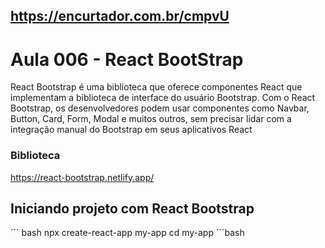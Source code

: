 ## https://encurtador.com.br/cmpvU


# Aula 006 - React BootStrap

React Bootstrap é uma biblioteca que oferece componentes React que implementam a biblioteca de interface do usuário Bootstrap.
Com o React Bootstrap, os desenvolvedores podem usar componentes como Navbar, Button, Card, Form, Modal e muitos outros, sem precisar lidar com a integração manual do Bootstrap em seus aplicativos React

### Biblioteca
https://react-bootstrap.netlify.app/

## Iniciando projeto com React Bootstrap

´´´ bash
npx create-react-app my-app
cd my-app
´´´bash